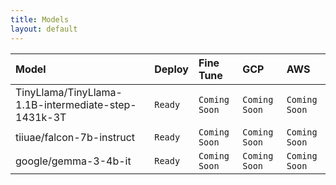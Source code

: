 ```yaml
---
title: Models
layout: default
---
```


| Model   | Deploy | Fine Tune | GCP   | AWS   |
|:-------------|:------------------|:-----------  |:-----------  |:-----------  |
| TinyLlama/TinyLlama-1.1B-intermediate-step-1431k-3T | `Ready` | `Coming Soon` | `Coming Soon` | `Coming Soon` |
| tiiuae/falcon-7b-instruct | `Ready`  | `Coming Soon` | `Coming Soon` | `Coming Soon` |
| google/gemma-3-4b-it | `Ready` | `Coming Soon` | `Coming Soon` | `Coming Soon` |

